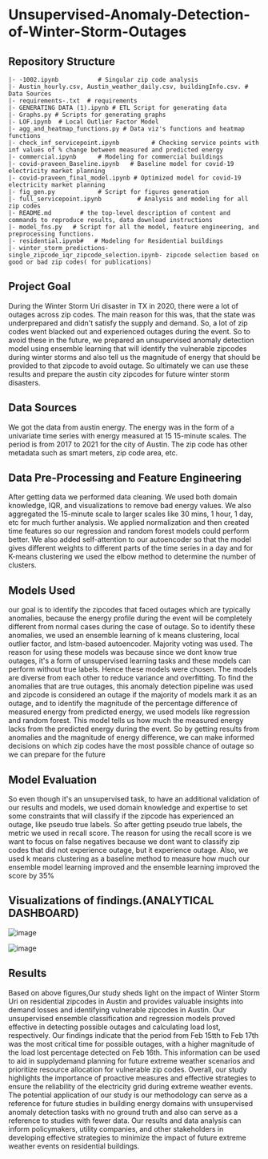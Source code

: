 # Unsupervised-Anomaly-Detection-of-Winter-Storm-Outages

Repository Structure
--------------------

    |- -1002.ipynb           # Singular zip code analysis
    |- Austin_hourly.csv, Austin_weather_daily.csv, buildingInfo.csv. # Data Sources
    |- requirements-.txt  # requirements
    |- GENERATING DATA (1).ipynb # ETL Script for generating data
    |- Graphs.py # Scripts for generating graphs
    |- LOF.ipynb  # Local Outlier Factor Model
    |- agg_and_heatmap_functions.py # Data viz's functions and heatmap functions
    |- check_inf_servicepoint.ipynb         # Checking service points with inf values of % change between measured and predicted energy
    |- commercial.ipynb      # Modeling for commercial buildings
    |- covid-praveen_Baseline.ipynb   # Baseline model for covid-19 electricity market planning
    |- covid-praveen_final_model.ipynb # Optimized model for covid-19 electricity market planning
    |- fig_gen.py            # Script for figures generation
    |- full_servicepoint.ipynb          # Analysis and modeling for all zip codes
    |- README.md        # the top-level description of content and commands to reproduce results, data download instructions
    |- model_fns.py   # Script for all the model, feature engineering, and preprocessing functions.
    |- residential.ipynb#   # Modeling for Residential buildings
    |- winter_storm_predictions-single_zipcode_iqr_zipcode_selection.ipynb- zipcode selection based on good or bad zip codes( for publications)


## Project Goal

During the Winter Storm Uri disaster in TX in 2020, there were a lot of outages across zip codes. The main reason for this was, that the state was underprepared and didn't satisfy the supply and demand. So, a lot of zip codes went blacked out and experienced outages during the event. So to avoid these in the future, we prepared an unsupervised anomaly detection model using ensemble learning that will identify the vulnerable zipcodes during winter storms and also tell us the magnitude of energy that should be provided to that zipcode to avoid outage. So ultimately we can use these results and prepare the austin city zipcodes for future winter storm disasters.

## Data Sources

We got the data from austin energy. The energy was in the form of a univariate time series with energy measured at 15 15-minute scales. The period is from 2017 to 2021 for the city of Austin. The zip code has other metadata such as smart meters, zip code area, etc.

## Data Pre-Processing and Feature Engineering

After getting data we performed data cleaning. We used both domain knowledge, IQR, and visualizations to remove bad energy values. We also aggregated the 15-minute scale to larger scales like 30 mins, 1 hour, 1 day, etc for much further analysis. We applied normalization and then created time features so our regression and random forest models could perform better. We also added self-attention to our autoencoder so that the model gives different weights to different parts of the time series in a day and for K-means clustering we used the elbow method to determine the number of clusters.

## Models Used

our goal is to identify the zipcodes that faced outages which are typically anomalies, because the energy profile during the event will be completely different from normal cases during the case of outage. So to identify these anomalies, we used an ensemble learning of k means clustering, local outlier factor, and lstm-based autoencoder. Majority voting was used. The reason for using these models was because since we dont know true outages, it's a form of unsupervised learning tasks and these models can perform without true labels. Hence these models were chosen. The models are diverse from each other to reduce variance and overfitting.  To find the anomalies that are true outages, this anomaly detection pipeline was used and zipcode is considered an outage if the majority of models mark it as an outage, and to identify the magnitude of the percentage difference of measured energy from predicted energy, we used models like regression and random forest. This model tells us how much the measured energy lacks from the predicted energy during the event. So by getting results from anomalies and the magnitude of energy difference, we can make informed decisions on which zip codes have the most possible chance of outage so we can prepare for the future

## Model Evaluation

So even though it's an unsupervised task, to have an additional validation of our results and models, we used domain knowledge and expertise to set some constraints that will classify if the zipcode has experienced an outage, like pseudo true labels. So after getting pseudo true labels, the metric we used in recall score. The reason for using the recall score is we want to focus on false negatives because we dont want to classify zip codes that did not experience outage, but it experience outage. Also, we used k means clustering as a baseline method to measure how much our ensemble model learning improved and the ensemble learning improved the score by 35%

## Visualizations of findings.(ANALYTICAL DASHBOARD)

![image](https://github.com/prav0761/Unsupervised-Anomaly-Detection-of-Winter-Storm-Outages/assets/93844635/0b14416f-3be7-4aee-9a66-b04e46f2165c)

![image](https://github.com/prav0761/Unsupervised-Anomaly-Detection-of-Winter-Storm-Outages/assets/93844635/d8483e64-5c12-4450-8488-e4bfe5ae9864)

## Results
Based on above figures,Our study sheds light on the impact of Winter Storm Uri
on residential zipcodes in Austin and provides valuable insights into demand losses and identifying vulnerable zipcodes in Austin. Our unsupervised ensemble classification and regression models proved effective in detecting
possible outages and calculating load lost, respectively.
Our findings indicate that the period from Feb 15tth to Feb
17th was the most critical time for possible outages, with
a higher magnitude of the load lost percentage detected on
Feb 16th. This information can be used to aid in supplydemand planning for future extreme weather scenarios
and prioritize resource allocation for vulnerable zip codes.
Overall, our study highlights the importance of proactive
measures and effective strategies to ensure the reliability
of the electricity grid during extreme weather events. The
potential application of our study is our methodology can
serve as a reference for future studies in building energy
domains with unsupervised anomaly detection tasks with
no ground truth and also can serve as a reference to studies
with fewer data. Our results and data analysis can inform
policymakers, utility companies, and other stakeholders in
developing effective strategies to minimize the impact of
future extreme weather events on residential buildings.




